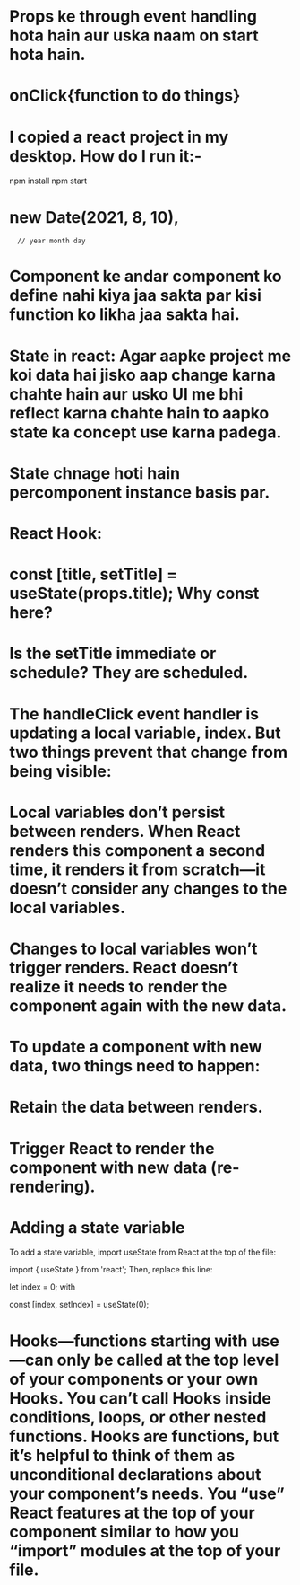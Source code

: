 # Props ke through event handling hota hain aur uska naam on start hota hain.

# onClick{function to do things}

#  I copied a react project in my desktop. How do I run it:-
npm install
npm start

# new Date(2021, 8, 10),
      // year month day

# Component ke andar component ko define nahi kiya jaa sakta par kisi function ko likha jaa sakta hai.

# State in react: Agar aapke project me koi data hai jisko aap change karna chahte hain aur usko UI me bhi reflect karna chahte hain to aapko state ka concept use karna padega.

# State chnage hoti hain percomponent instance basis par.



# React Hook: 

#   const [title, setTitle] =  useState(props.title); Why const here?

# Is the setTitle immediate or schedule? They are scheduled.

#  The handleClick event handler is updating a local variable, index. But two things prevent that change from being visible:

# Local variables don’t persist between renders. When React renders this component a second time, it renders it from scratch—it doesn’t consider any changes to the local variables.

# Changes to local variables won’t trigger renders. React doesn’t realize it needs to render the component again with the new data.

# To update a component with new data, two things need to happen:

# Retain the data between renders.
# Trigger React to render the component with new data (re-rendering).


# Adding a state variable 

To add a state variable, import useState from React at the top of the file:

import { useState } from 'react';
Then, replace this line:

let index = 0;
with

const [index, setIndex] = useState(0);

# Hooks—functions starting with use—can only be called at the top level of your components or your own Hooks. You can’t call Hooks inside conditions, loops, or other nested functions. Hooks are functions, but it’s helpful to think of them as unconditional declarations about your component’s needs. You “use” React features at the top of your component similar to how you “import” modules at the top of your file.



